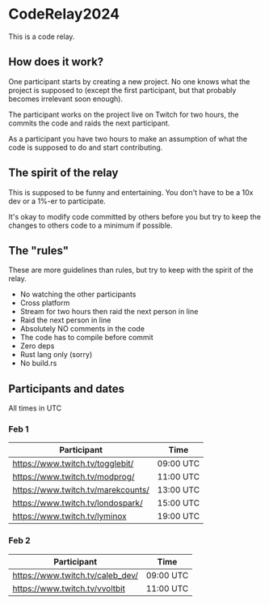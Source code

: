 # CodeRelay2024

This is a code relay.

## How does it work?

One participant starts by creating a new project.
No one knows what the project is supposed to (except the first participant, but
that probably becomes irrelevant soon enough).

The participant works on the project live on Twitch for two hours, the commits the code and raids the next participant.

As a participant you have two hours to make an assumption of what the code is
supposed to do and start contributing.

## The spirit of the relay

This is supposed to be funny and entertaining.
You don't have to be a 10x dev or a 1%-er to participate.

It's okay to modify code committed by others before you but try to keep the
changes to others code to a minimum if possible.

## The "rules"

These are more guidelines than rules, but try to keep with the spirit of the
relay.

* No watching the other participants
* Cross platform
* Stream for two hours then raid the next person in line
* Raid the next person in line
* Absolutely NO comments in the code
* The code has to compile before commit
* Zero deps
* Rust lang only (sorry)
* No build.rs

## Participants and dates

All times in UTC

### Feb 1

| Participant                        | Time         |
| -------------                      | ------------ |
| https://www.twitch.tv/togglebit/   | 09:00 UTC    |
| https://www.twitch.tv/modprog/     | 11:00 UTC    |
| https://www.twitch.tv/marekcounts/ | 13:00 UTC    |
| https://www.twitch.tv/londospark/  | 15:00 UTC    |
| https://www.twitch.tv/lyminox      | 19:00 UTC    |

### Feb 2

| Participant                      | Time         |
| -------------                    | ------------ |
| https://www.twitch.tv/caleb_dev/ | 09:00 UTC    |
| https://www.twitch.tv/vvoltbit   | 11:00 UTC    |
